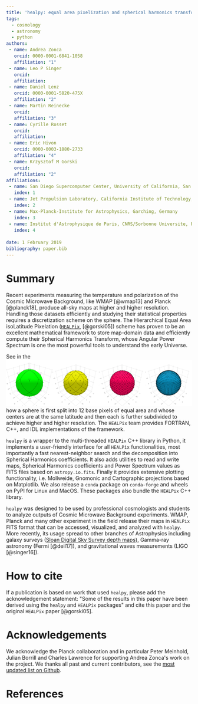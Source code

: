 ```yaml
---
title: 'healpy: equal area pixelization and spherical harmonics transforms for data on the sphere in Python'
tags:
  - cosmology
  - astronomy
  - python
authors:
 - name: Andrea Zonca
   orcid: 0000-0001-6841-1058
   affiliation: "1"
 - name: Leo P Singer
   orcid:
   affiliation:
 - name: Daniel Lenz
   orcid: 0000-0001-5820-475X
   affiliation: "2"
 - name: Martin Reinecke
   orcid:
   affiliation: "3"
 - name: Cyrille Rosset
   orcid:
   affiliation:
 - name: Eric Hivon
   orcid: 0000-0003-1880-2733
   affiliation: "4"
 - name: Krzysztof M Gorski
   orcid:
   affiliation: "2"
affiliations:
 - name: San Diego Supercomputer Center, University of California, San Diego
   index: 1
 - name: Jet Propulsion Laboratory, California Institute of Technology, Pasadena, California, USA
   index: 2
 - name: Max-Planck-Institute for Astrophysics, Garching, Germany
   index: 3
 - name: Institut d'Astrophysique de Paris, CNRS/Sorbonne Universite, Paris, France
   index: 4

date: 1 February 2019
bibliography: paper.bib
---
```


# Summary

Recent experiments measuring the temperature and polarization of the Cosmic
Microwave Background, like WMAP [@wmap13] and Planck [@planck18], produce all-sky maps at higher
and higher resolution.
Handling those datasets efficiently and studying their statistical properties
requires a discretization scheme on the sphere.
The Hierarchical Equal Area isoLatitude Pixelation ([``HEALPix``](https://healpix.sourceforge.io), [@gorski05]) scheme
has proven to be an excellent mathematical framework to store map-domain data
and efficiently compute their Spherical Harmonics Transform, whose Angular
Power Spectrum is one the most powerful tools to understand the early Universe.

See in the ![figure](healpix_grid.png) how a sphere is first split into 12 base
pixels of equal area and whose centers are at the same latitude
and then each is further subdivided to achieve higher and higher resolution.
The ``HEALPix`` team provides FORTRAN, C++, and IDL implementations of the framework.

``healpy`` is a wrapper to the multi-threaded ``HEALPix`` C++ library in Python, it implements
a user-friendly interface for all ``HEALPix`` functionalities, most importantly a fast nearest-neighbor search and the decomposition into Spherical Harmonics coefficients.
It also adds utilities to read and write maps, Spherical Harmonics coefficients and
Power Spectrum values as FITS files based on ``astropy.io.fits``.
Finally it provides extensive plotting functionality, i.e. Mollweide, Gnomonic and Cartographic
projections based on Matplotlib.
We also release a ``conda`` package on ``conda-forge`` and wheels on PyPI for Linux and MacOS. These packages
also bundle the ``HEALPix`` C++ library.

``healpy`` was designed to be used by professional cosmologists and students to analyze
outputs of Cosmic Microwave Background experiments. WMAP, Planck
and many other experiment in the field release their maps
in ``HEALPix`` FITS format that can be accessed, visualized, and analyzed with ``healpy``.
More recently, its usage spread to
other branches of Astrophysics including galaxy surveys ([Sloan Digital
Sky Survey depth maps](http://risa.stanford.edu/redmapper/)), Gamma-ray astronomy
(Fermi [@deil17]), and gravitational waves measurements (LIGO [@singer16]).

# How to cite

If a publication is based on work that used ``healpy``, please add the acknowledgement
statement: "Some of the results in this paper have been derived using the ``healpy`` and ``HEALPix`` packages"
and cite this paper and the original ``HEALPix`` paper [@gorski05].

# Acknowledgements

We acknowledge the Planck collaboration and in particular Peter Meinhold, Julian Borrill and Charles Lawrence
for supporting Andrea Zonca's work on the project. We thanks all past and current contributors, see
the [most updated list on Github](https://github.com/healpy/healpy/graphs/contributors).

# References
